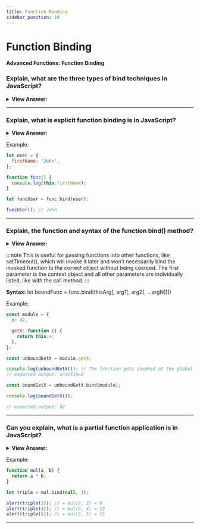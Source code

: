 ```yaml
---
title: Function Binding
sidebar_position: 10
---
```


# Function Binding

**Advanced Functions: Function Binding**

<head>
  <title>Function Binding - JavaScript Interview Questions & Answers</title>
  <meta charSet="utf-8" />
</head>

### Explain, what are the three types of bind techniques in JavaScript?

<details>
  <summary><strong>View Answer:</strong></summary>
  <div>
  <div><strong>Interview Response:</strong> In JavaScript, there are three types of binding techniques including Window, Implicit, and Explicit function binding.
</div>
  </div>
</details>

---

### Explain, what is explicit function binding is in JavaScript?

<details>
  <summary><strong>View Answer:</strong></summary>
  <div>
  <div><strong>Interview Response:</strong> In JavaScript, there are three types of binding techniques including Window, Implicit, and Explicit function binding. Explicit binding forces a function call to bind to a particular context object, by using either call, apply, or bind. These are predefined JavaScript methods inherited by all function through the function prototype. Functions provide a built-in method bind that allows us to fix “this”. Binding is perfect solution for sealing the context to the proper object and not losing “this”.
</div>
  </div>
</details>

Example:

```js
let user = {
  firstName: 'John',
};

function func() {
  console.log(this.firstName);
}

let funcUser = func.bind(user);

funcUser(); // John
```

---

### Explain, the function and syntax of the function bind() method?

<details>
  <summary><strong>View Answer:</strong></summary>
  <div>
  <div><strong>Interview Response:</strong> The bind method creates a new function that, when called, has its “this” keyword set to the provided value, with a given sequence of arguments preceding any provided when the new function is called. Bind returns a new function that can be invoked later in the code, while maintaining the desired context binding.
</div>
  </div>
</details>

:::note
This is useful for passing functions into other functions, like setTimeout(), which will invoke it later and won’t necessarily bind the invoked function to the correct object without being coerced. The first parameter is the context object and all other parameters are individually listed, like with the call method.
:::

**Syntax:** let boundFunc = func.bind(thisArg[, arg1[, arg2[, ...argN]]])

Example:

```js
const module = {
  x: 42,

  getX: function () {
    return this.x;
  },
};

const unboundGetX = module.getX;

console.log(unboundGetX()); // The function gets invoked at the global scope
// expected output: undefined

const boundGetX = unboundGetX.bind(module);

console.log(boundGetX());

// expected output: 42
```

---

### Can you explain, what is a partial function application is in JavaScript?

<details>
  <summary><strong>View Answer:</strong></summary>
  <div>
  <div><strong>Interview Response:</strong> A partial function application in JavaScript, refers to the process of fixing several arguments to a function, and in the process producing another function of smaller arity.
</div>
  </div>
</details>

Example:

```js
function mul(a, b) {
  return a * b;
}

let triple = mul.bind(null, 3);

alert(triple(3)); // = mul(3, 3) = 9
alert(triple(4)); // = mul(3, 4) = 12
alert(triple(5)); // = mul(3, 5) = 15
```

---

